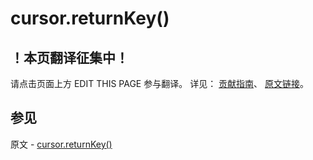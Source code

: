 # cursor.returnKey()

## ！本页翻译征集中！

请点击页面上方 EDIT THIS PAGE 参与翻译。
详见：
[贡献指南]( https://github.com/JinMuInfo/MongoDB-Manual-zh/blob/master/CONTRIBUTING.md )、
[原文链接](  https://docs.mongodb.com/manual/reference/method/cursor.returnKey/  )。

## 参见

原文 - [cursor.returnKey()]( https://docs.mongodb.com/manual/reference/method/cursor.returnKey/ )

